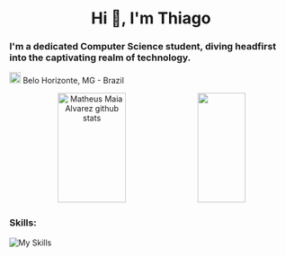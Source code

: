 
<h1 align="center">Hi 👋, I'm Thiago</h1>
<h3> I'm a dedicated Computer Science student, diving headfirst into the captivating realm of technology. </h3>
<p><img src="https://i.imgur.com/iaD74Rp.png" width="20" height="20" > Belo Horizonte, MG - Brazil</p>

<div align = "center">
 <img width="49%" height="195px" src="https://github-readme-stats.vercel.app/api?username=ThiagoRezendeAguiar&show_icons=true&count_private=true&hide_border=true&title_color=00bfbf&icon_color=00bfbf&text_color=c9d1d9&bg_color=0d1117" alt="Matheus Maia Alvarez github stats" /> 
  <img width="41%" height="195px" src="https://github-readme-stats.vercel.app/api/top-langs/?username=ThiagoRezendeAguiar&layout=compact&hide_border=true&title_color=00bfbf&text_color=00bfbf&bg_color=0d1117" />
</div>

### Skills:
![My Skills](https://skillicons.dev/icons?i=c,cpp,java,html,css)
